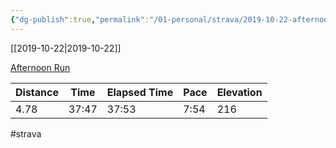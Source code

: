```yaml
---
{"dg-publish":true,"permalink":"/01-personal/strava/2019-10-22-afternoon-run/"}
---
```



[[2019-10-22\|2019-10-22]]

[Afternoon Run](https://www.strava.com/activities/2809696372)

| Distance | Time  | Elapsed Time | Pace | Elevation |
| -------- | ----- | ------------ | ---- | --------- |
| 4.78     | 37:47 | 37:53        | 7:54 | 216       |




#strava
